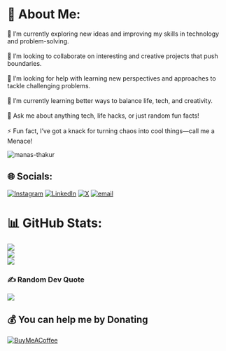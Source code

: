 # 💫 About Me:
🔭 I’m currently exploring new ideas and improving my skills in technology and problem-solving.<br><br>👯 I’m looking to collaborate on interesting and creative projects that push boundaries.<br><br>🤝 I’m looking for help with learning new perspectives and approaches to tackle challenging problems.<br><br>🌱 I’m currently learning better ways to balance life, tech, and creativity.<br><br>💬 Ask me about anything tech, life hacks, or just random fun facts!<br><br>⚡ Fun fact, I’ve got a knack for turning chaos into cool things—call me a Menace!

<p align="left"> <img src="https://komarev.com/ghpvc/?username=manas-thakur&label=Profile%20views&color=ff0f63&style=flat" alt="manas-thakur" /> </p>

## 🌐 Socials:
[![Instagram](https://img.shields.io/badge/Instagram-%23E4405F.svg?logo=Instagram&logoColor=white)](https://instagram.com/menace_thakur/) [![LinkedIn](https://img.shields.io/badge/LinkedIn-%230077B5.svg?logo=linkedin&logoColor=white)](https://linkedin.com/in/manasthakur30/) [![X](https://img.shields.io/badge/X-black.svg?logo=X&logoColor=white)](https://x.com/Menace_thakur) [![email](https://img.shields.io/badge/Email-D14836?logo=gmail&logoColor=white)](mailto:thakurmanas168@gmail.com) 
# 📊 GitHub Stats:
![](https://github-readme-stats.vercel.app/api?username=manas-thakur&theme=aura&hide_border=false&include_all_commits=true&count_private=true)<br/>
![](https://github-readme-streak-stats.herokuapp.com/?user=manas-thakur&theme=aura&hide_border=false)<br/>
![](https://github-readme-stats.vercel.app/api/top-langs/?username=manas-thakur&theme=aura&hide_border=false&include_all_commits=true&count_private=true&layout=compact)

### ✍️ Random Dev Quote
![](https://quotes-github-readme.vercel.app/api?type=horizontal&theme=tokyonight)

  ## 💰 You can help me by Donating
 [![BuyMeACoffee](https://img.shields.io/badge/Buy%20Me%20a%20Coffee-ffdd00?style=for-the-badge&logo=buy-me-a-coffee&logoColor=black)](https://buymeacoffee.com/menace_thakur) 

  
